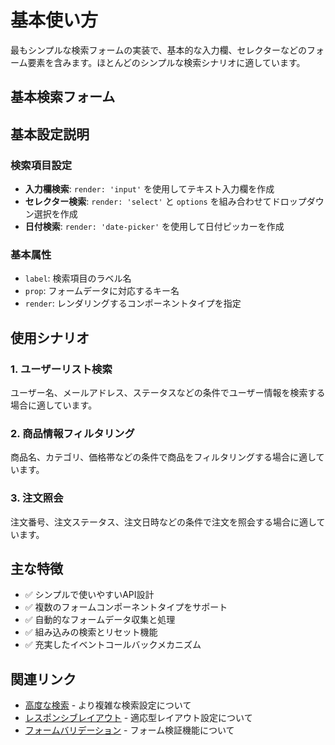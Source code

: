 # 基本使い方

最もシンプルな検索フォームの実装で、基本的な入力欄、セレクターなどのフォーム要素を含みます。ほとんどのシンプルな検索シナリオに適しています。

## 基本検索フォーム

<DemoPreview dir="demos/ma-search/basic-usage" />

## 基本設定説明

### 検索項目設定
- **入力欄検索**: `render: 'input'` を使用してテキスト入力欄を作成
- **セレクター検索**: `render: 'select'` と `options` を組み合わせてドロップダウン選択を作成
- **日付検索**: `render: 'date-picker'` を使用して日付ピッカーを作成

### 基本属性
- `label`: 検索項目のラベル名
- `prop`: フォームデータに対応するキー名
- `render`: レンダリングするコンポーネントタイプを指定

## 使用シナリオ

### 1. ユーザーリスト検索
ユーザー名、メールアドレス、ステータスなどの条件でユーザー情報を検索する場合に適しています。

### 2. 商品情報フィルタリング
商品名、カテゴリ、価格帯などの条件で商品をフィルタリングする場合に適しています。

### 3. 注文照会
注文番号、注文ステータス、注文日時などの条件で注文を照会する場合に適しています。

## 主な特徴

- ✅ シンプルで使いやすいAPI設計
- ✅ 複数のフォームコンポーネントタイプをサポート
- ✅ 自動的なフォームデータ収集と処理
- ✅ 組み込みの検索とリセット機能
- ✅ 充実したイベントコールバックメカニズム

## 関連リンク

- [高度な検索](./advanced-search) - より複雑な検索設定について
- [レスポンシブレイアウト](./responsive-layout) - 適応型レイアウト設定について
- [フォームバリデーション](./form-validation) - フォーム検証機能について